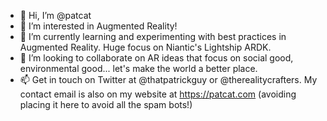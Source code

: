 - 👋 Hi, I’m @patcat
- 👀 I’m interested in Augmented Reality!
- 🌱 I’m currently learning and experimenting with best practices in Augmented Reality. Huge focus on Niantic's Lightship ARDK.
- 💞️ I’m looking to collaborate on AR ideas that focus on social good, environmental good... let's make the world a better place.
- 📫 Get in touch on Twitter at @thatpatrickguy or @therealitycrafters. My contact email is also on my website at https://patcat.com (avoiding placing it here to avoid all the spam bots!)

<!---
patcat/patcat is a ✨ special ✨ repository because its `README.md` (this file) appears on your GitHub profile.
You can click the Preview link to take a look at your changes.
--->
